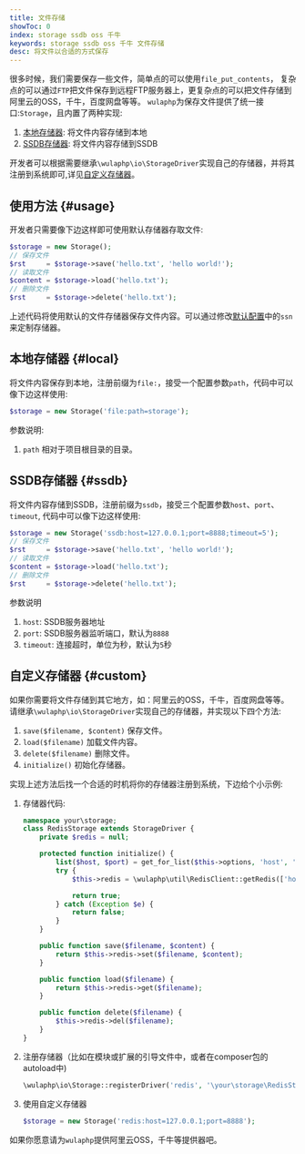 ```yaml
---
title: 文件存储
showToc: 0
index: storage ssdb oss 千牛
keywords: storage ssdb oss 千牛 文件存储
desc: 将文件以合适的方式保存
---
```


很多时候，我们需要保存一些文件，简单点的可以使用`file_put_contents`，
复杂点的可以通过`FTP`把文件保存到远程FTP服务器上，更复杂点的可以把文件存储到阿里云的OSS，千牛，百度网盘等等。
`wulaphp`为保存文件提供了统一接口:`Storage`，且内置了两种实现:

1. [本地存储器](#local): 将文件内容存储到本地
2. [SSDB存储器](#ssdb): 将文件内容存储到SSDB

开发者可以根据需要继承`\wulaphp\io\StorageDriver`实现自己的存储器，并将其注册到系统即可,详见[自定义存储器](#custom)。

## 使用方法 {#usage}

开发者只需要像下边这样即可使用默认存储器存取文件:

```php
$storage = new Storage();
// 保存文件
$rst     = $storage->save('hello.txt', 'hello world!');
// 读取文件
$content = $storage->load('hello.txt');
// 删除文件
$rst     = $storage->delete('hello.txt');
```

上述代码将使用默认的文件存储器保存文件内容。可以通过修改[默认配置](../config/base.md)中的`ssn`来定制存储器。

## 本地存储器 {#local}

将文件内容保存到本地，注册前缀为`file:`，接受一个配置参数`path`，代码中可以像下边这样使用:

```php
$storage = new Storage('file:path=storage');
```

参数说明:

1. `path` 相对于项目根目录的目录。

## SSDB存储器 {#ssdb}

将文件内容存储到SSDB，注册前缀为`ssdb`，接受三个配置参数`host`、`port`、`timeout`, 代码中可以像下边这样使用:

```php
$storage = new Storage('ssdb:host=127.0.0.1;port=8888;timeout=5');
// 保存文件
$rst     = $storage->save('hello.txt', 'hello world!');
// 读取文件
$content = $storage->load('hello.txt');
// 删除文件
$rst     = $storage->delete('hello.txt');
```

参数说明

1. `host`: SSDB服务器地址
2. `port`: SSDB服务器监听端口，默认为`8888`
3. `timeout`: 连接超时，单位为秒，默认为`5`秒

## 自定义存储器 {#custom}

如果你需要将文件存储到其它地方，如：阿里云的OSS，千牛，百度网盘等等。
请继承`\wulaphp\io\StorageDriver`实现自己的存储器，并实现以下四个方法:

1. `save($filename, $content)` 保存文件。
2. `load($filename)` 加载文件内容。
3. `delete($filename)` 删除文件。
4. `initialize()` 初始化存储器。

实现上述方法后找一个合适的时机将你的存储器注册到系统，下边给个小示例:

1. 存储器代码:

    ```php
    namespace your\storage;
    class RedisStorage extends StorageDriver {
        private $redis = null;

        protected function initialize() {
            list($host, $port) = get_for_list($this->options, 'host', 'port');
            try {
                $this->redis = \wulaphp\util\RedisClient::getRedis(['host' => $host, 'port' => $port]);

                return true;
            } catch (Exception $e) {
                return false;
            }
        }

        public function save($filename, $content) {
            return $this->redis->set($filename, $content);
        }

        public function load($filename) {
            return $this->redis->get($filename);
        }

        public function delete($filename) {
            $this->redis->del($filename);
        }
    }
    ```

2. 注册存储器（比如在模块或扩展的引导文件中，或者在composer包的autoload中)

    ```php
    \wulaphp\io\Storage::registerDriver('redis', '\your\storage\RedisStorage');
    ```

3. 使用自定义存储器

    ```php
    $storage = new Storage('redis:host=127.0.0.1;port=8888');
    ```

如果你愿意请为`wulaphp`提供阿里云OSS，千牛等提供器吧。

